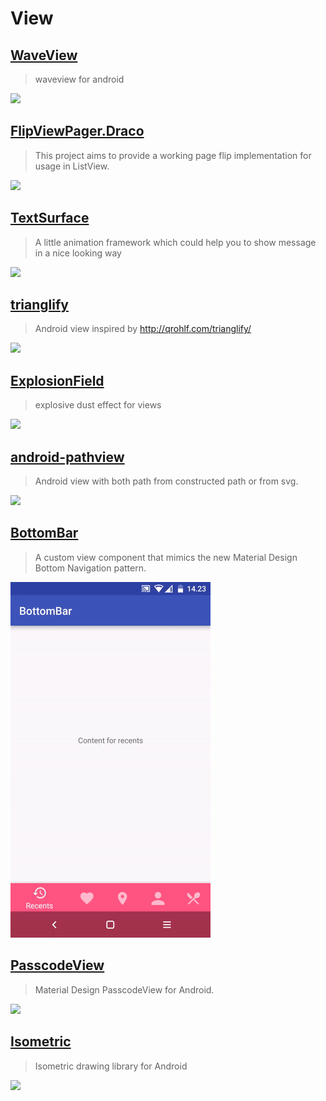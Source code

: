 View
==

[WaveView](https://github.com/gelitenight/WaveView)
--
> waveview for android


![](https://github.com/gelitenight/WaveView/raw/master/screenshot.gif)

[FlipViewPager.Draco](https://github.com/Yalantis/FlipViewPager.Draco)
--
> This project aims to provide a working page flip implementation for usage in ListView.

![](https://camo.githubusercontent.com/db312e031e5f5a445b548d35986b0498caa261d3/68747470733a2f2f6431337961637572716a676172612e636c6f756466726f6e742e6e65742f75736572732f3132353035362f73637265656e73686f74732f313735383239382f39396d696c65732d66696e642d667269656e64732d696e746572666163652d616e696d6174696f6e2e676966)

[TextSurface](https://github.com/elevenetc/TextSurface)
--
> A little animation framework which could help you to show message in a nice looking way

![](https://github.com/elevenetc/TextSurface/raw/master/docs/demo.gif)

[trianglify](https://github.com/manolovn/trianglify)
--
> Android view inspired by http://qrohlf.com/trianglify/

![](https://github.com/manolovn/trianglify/raw/master/art/001.png)

[ExplosionField](https://github.com/tyrantgit/ExplosionField)
--
> explosive dust effect for views

![](https://github.com/tyrantgit/ExplosionField/raw/master/explosionfield.gif)

[android-pathview](https://github.com/geftimov/android-pathview)
--
> Android view with both path from constructed path or from svg.

![](https://github.com/geftimov/android-pathview/raw/master/art/fill-after-resize-new.gif)

## [BottomBar](https://github.com/roughike/BottomBar)
> A custom view component that mimics the new Material Design Bottom Navigation pattern.

![](https://raw.githubusercontent.com/roughike/BottomBar/master/graphics/shifting-demo.gif)

## [PasscodeView](https://github.com/hanks-zyh/PasscodeView)
> Material Design PasscodeView for Android.

![](https://github.com/hanks-zyh/PasscodeView/raw/master/screenshot/demo.gif)

## [Isometric](https://github.com/FabianTerhorst/Isometric)
> Isometric drawing library for Android

![](https://github.com/FabianTerhorst/Isometric/raw/master/lib/screenshots/io.fabianterhorst.isometric.screenshot.IsometricViewTest_doScreenshotThree.png?raw=true)
